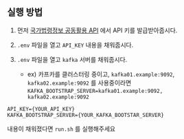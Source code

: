 ## 실행 방법

1. 먼저 [국가법령정보 공동활용 API](https://open.law.go.kr/LSO/openApi/guideList.do) 에서 API 키를 발급받아줍시다.

2. `.env` 파일을 열고 `API_KEY` 내용을 채워줍시다.

3. `.env` 파일을 열고 `kafka` 서버를 채워줍시다.
    - ex) 카프카를 클러스터링 중이고, `kafka01.example:9092`, `kafka02.example:9092` 를 사용중이라면 `KAFKA_BOOTSTRAP_SERVER=kafka01.example:9092, kafka02.example:9092`

```
API_KEY={YOUR_API_KEY}
KAFKA_BOOTSTRAP_SERVER={YOUR_KAFKA_BOOTSTAR_SERVER}
```

내용이 채워졌다면 `run.sh` 를 실행해주세요

